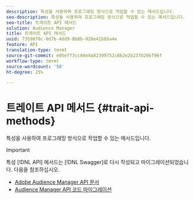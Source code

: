 ```yaml
---
description: 특성을 사용하여 프로그래밍 방식으로 작업할 수 있는 메서드입니다.
seo-description: 특성을 사용하여 프로그래밍 방식으로 작업할 수 있는 메서드입니다.
seo-title: 트레이트 API 메서드
solution: Audience Manager
title: 트레이트 API 메서드
uuid: 7359070c-0d7b-4dd9-8b8b-028e41bb5a4e
feature: API
translation-type: tm+mt
source-git-commit: e05eff3cc04e4a82399752c862e2b2370286f96f
workflow-type: tm+mt
source-wordcount: '58'
ht-degree: 25%

---
```



# 트레이트 API 메서드 {#trait-api-methods}

특성을 사용하여 프로그래밍 방식으로 작업할 수 있는 메서드입니다.

>[!IMPORTANT]
>
>특성 [!DNL API] 메서드는 [!DNL Swagger]로 다시 작성되고 마이그레이션되었습니다. 다음을 참조하십시오.
>
>* [Adobe Audience Manager API 문서](https://bank.demdex.com/portal/swagger/index.html)
>* [Audience Manager API 코드 마이그레이션](../../api/api-swagger-migration.md)
